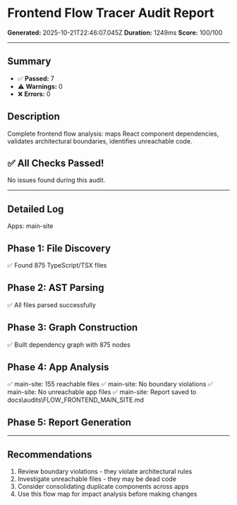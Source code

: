 # Frontend Flow Tracer Audit Report

**Generated:** 2025-10-21T22:46:07.045Z
**Duration:** 1249ms
**Score:** 100/100

---

## Summary

- ✅ **Passed:** 7
- ⚠️  **Warnings:** 0
- ❌ **Errors:** 0

## Description

Complete frontend flow analysis: maps React component dependencies, validates architectural boundaries, identifies unreachable code.

## ✅ All Checks Passed!

No issues found during this audit.

---

## Detailed Log

Apps: main-site

## Phase 1: File Discovery

✅ Found 875 TypeScript/TSX files

## Phase 2: AST Parsing

✅ All files parsed successfully

## Phase 3: Graph Construction

✅ Built dependency graph with 875 nodes

## Phase 4: App Analysis

✅ main-site: 155 reachable files
✅ main-site: No boundary violations
✅ main-site: No unreachable app files
✅ main-site: Report saved to docs\audits\FLOW_FRONTEND_MAIN_SITE.md

## Phase 5: Report Generation


---

## Recommendations

1. Review boundary violations - they violate architectural rules
2. Investigate unreachable files - they may be dead code
3. Consider consolidating duplicate components across apps
4. Use this flow map for impact analysis before making changes
